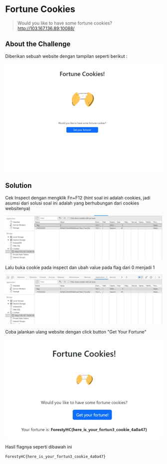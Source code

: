 # Fortune Cookies
> Would you like to have some fortune cookies?
> http://103.167.136.89:10088/

## About the Challenge
Diberikan sebuah website dengan tampilan seperti berikut :

![pic1](image/pic1.jpg)

## Solution
Cek Inspect dengan mengklik Fn+F12 (hint soal ini adalah cookies, jadi asumsi dari solusi soal ini adalah yang berhubungan dari cookies websitenya)

![pic2](image/pic2.jpg)

Lalu buka cookie pada inspect dan ubah value pada flag dari 0 menjadi 1

![pic3](image/pic3.jpg)

Coba jalankan ulang website dengan click button "Get Your Fortune"

![pic4](image/pic4.jpg)

Hasil flagnya seperti dibawah ini

```
ForestyHC{here_is_your_fortun3_cookie_4a0a47}
```